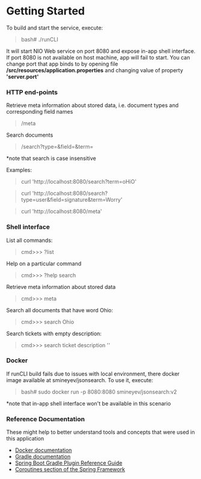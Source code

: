 # Getting Started

To build and start the service, execute:
>bash# ./runCLI

It will start NIO Web service on port 8080 and expose in-app shell interface. 
If port 8080 is not available on host machine, app will fail to start. You can change port that app binds to by opening file **/src/resources/application.properties** and changing value of property **'server.port'**  

### HTTP end-points

Retrieve meta information about stored data, i.e. document types and corresponding field names
>/meta

Search documents
>/search?type=<doc-type>&field=<field-name>&term=<string-to-search>

*note that search is case insensitive

Examples:
> curl 'http://localhost:8080/search?term=oHiO'

> curl 'http://localhost:8080/search?type=user&field=signature&term=Worry'

> curl 'http://localhost:8080/meta'
 

### Shell interface
List all commands:
> cmd>>> ?list

Help on a particular command
> cmd>>> ?help search

Retrieve meta information about stored data
> cmd>>> meta

Search all documents that have word Ohio:
> cmd>>> search Ohio

Search tickets with empty description:
> cmd>>> search ticket description ''

### Docker
If runCLI build fails due to issues with local environment, there docker image available at smineyev/jsonsearch.
To use it, execute:
> bash# sudo docker run -p 8080:8080 smineyev/jsonsearch:v2

*note that in-app shell interface won't be available in this scenario


### Reference Documentation
These might help to better understand tools and concepts that were used in this application 

* [Docker documentation](https://docs.docker.com/)
* [Gradle documentation](https://docs.gradle.org)
* [Spring Boot Gradle Plugin Reference Guide](https://docs.spring.io/spring-boot/docs/2.2.1.RELEASE/gradle-plugin/reference/html/)
* [Coroutines section of the Spring Framework](https://docs.spring.io/spring/docs/5.2.1.RELEASE/spring-framework-reference/languages.html#coroutines)


